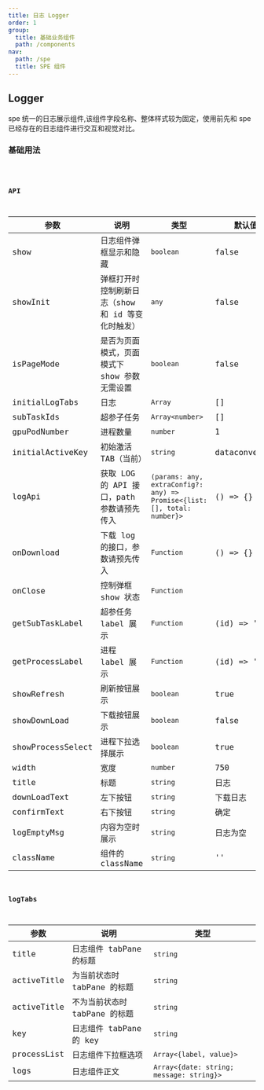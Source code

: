 ```yaml
---
title: 日志 Logger
order: 1
group:
  title: 基础业务组件
  path: /components
nav:
  path: /spe
  title: SPE 组件
---
```


## Logger

spe 统一的日志展示组件,该组件字段名称、整体样式较为固定，使用前先和 spe 已经存在的日志组件进行交互和视觉对比。

### 基础用法

<code src="./demos/basic.tsx" />

### API

| 参数 | 说明 | 类型 | 默认值 |
| --- | --- | --- | --- |
| show | 日志组件弹框显示和隐藏 | `boolean` | false |
| showInit | 弹框打开时控制刷新日志（show 和 id 等变化时触发） | `any` | false |
| isPageMode | 是否为页面模式，页面模式下 show 参数无需设置 | `boolean` | false |
| initialLogTabs | 日志 | `Array` | [] |
| subTaskIds | 超参子任务 | `Array<number>` | [] |
| gpuPodNumber | 进程数量 | `number` | 1 |
| initialActiveKey | 初始激活 TAB（当前） | `string` | dataconverter |
| logApi | 获取 LOG 的 API 接口，path 参数请预先传入 | `(params: any, extraConfig?: any) => Promise<{list: [], total: number}>` | () => {} |
| onDownload | 下载 log 的接口，参数请预先传入 | `Function` | () => {} |
| onClose | 控制弹框 show 状态 | `Function` |  |
| getSubTaskLabel | 超参任务 label 展示 | `Function` | (id) => 'id' |
| getProcessLabel | 进程 label 展示 | `Function` | (id) => 'id' |
| showRefresh | 刷新按钮展示 | `boolean` | true |
| showDownLoad | 下载按钮展示 | `boolean` | false |
| showProcessSelect | 进程下拉选择展示 | `boolean` | true |
| width | 宽度 | `number` | 750 |
| title | 标题 | `string` | 日志 |
| downLoadText | 左下按钮 | `string` | 下载日志 |
| confirmText | 右下按钮 | `string` | 确定 |
| logEmptyMsg | 内容为空时展示 | `string` | 日志为空 |
| className | 组件的 className | `string` | '' |

### logTabs

| 参数        | 说明                          | 类型                                     |
| ----------- | ----------------------------- | ---------------------------------------- |
| title       | 日志组件 tabPane 的标题       | `string`                                 |
| activeTitle | 为当前状态时 tabPane 的标题   | `string`                                 |
| activeTitle | 不为当前状态时 tabPane 的标题 | `string`                                 |
| key         | 日志组件 tabPane 的 key       | `string`                                 |
| processList | 日志组件下拉框选项            | `Array<{label, value}>`                  |
| logs        | 日志组件正文                  | `Array<{date: string; message: string}>` |
